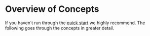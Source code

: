 # Overview of Concepts

If you haven't run through the [quick start](../quick-start/) we highly recommend. The following goes through the concepts in greater detail.
